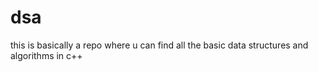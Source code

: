 # dsa
this is basically a repo where u can find all the basic 
data structures and algorithms in c++
